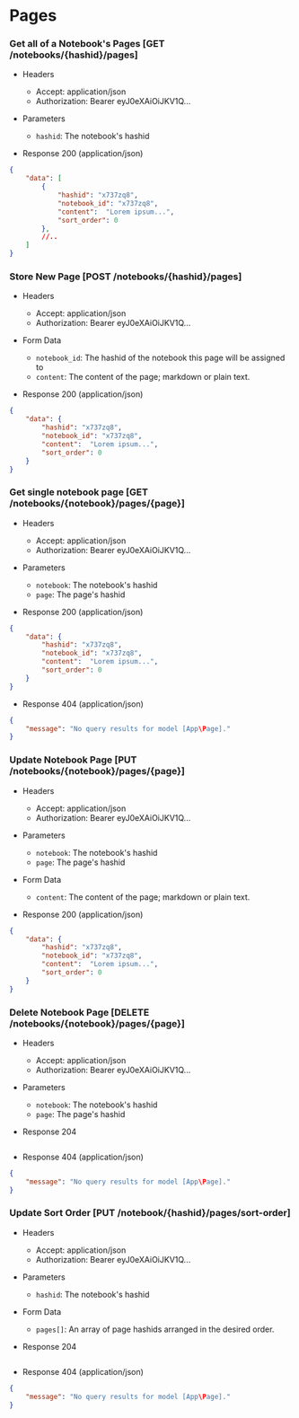 # Pages

### Get all of a Notebook's Pages [GET /notebooks/{hashid}/pages]

+ Headers

    + Accept: application/json
    + Authorization:  Bearer eyJ0eXAiOiJKV1Q...

+ Parameters

    + `hashid`: The notebook's hashid

+ Response 200 (application/json)

```json
{
    "data": [
        {
            "hashid": "x737zq8",
            "notebook_id": "x737zq8",
            "content":  "Lorem ipsum...",
            "sort_order": 0
        },
        //..
    ]
}
```

### Store New Page [POST /notebooks/{hashid}/pages]

+ Headers

    + Accept: application/json
    + Authorization:  Bearer eyJ0eXAiOiJKV1Q...

+ Form Data

    + `notebook_id`: The hashid of the notebook this page will be assigned to
    + `content`: The content of the page; markdown or plain text.

+ Response 200 (application/json)

```json
{
    "data": {
        "hashid": "x737zq8",
        "notebook_id": "x737zq8",
        "content":  "Lorem ipsum...",
        "sort_order": 0
    }
}
```

### Get single notebook page [GET /notebooks/{notebook}/pages/{page}]

+ Headers

    + Accept: application/json
    + Authorization:  Bearer eyJ0eXAiOiJKV1Q...

+ Parameters

    + `notebook`: The notebook's hashid
    + `page`: The page's hashid

+ Response 200 (application/json)

```json
{
    "data": {
        "hashid": "x737zq8",
        "notebook_id": "x737zq8",
        "content":  "Lorem ipsum...",
        "sort_order": 0
    }
}
```

+ Response 404 (application/json)

```json
{
    "message": "No query results for model [App\Page]."
}
```

### Update Notebook Page [PUT /notebooks/{notebook}/pages/{page}]

+ Headers

    + Accept: application/json
    + Authorization:  Bearer eyJ0eXAiOiJKV1Q...

+ Parameters

    + `notebook`: The notebook's hashid
    + `page`: The page's hashid

+ Form Data

    + `content`: The content of the page; markdown or plain text.

+ Response 200 (application/json)

```json
{
    "data": {
        "hashid": "x737zq8",
        "notebook_id": "x737zq8",
        "content":  "Lorem ipsum...",
        "sort_order": 0
    }
}
```

### Delete Notebook Page [DELETE /notebooks/{notebook}/pages/{page}]

+ Headers

    + Accept: application/json
    + Authorization:  Bearer eyJ0eXAiOiJKV1Q...

+ Parameters

    + `notebook`: The notebook's hashid
    + `page`: The page's hashid

+ Response 204

```json

```

+ Response 404 (application/json)

```json
{
    "message": "No query results for model [App\Page]."
}
```

### Update Sort Order [PUT /notebook/{hashid}/pages/sort-order]

+ Headers

    + Accept: application/json
    + Authorization:  Bearer eyJ0eXAiOiJKV1Q...

+ Parameters

    + `hashid`: The notebook's hashid

+ Form Data

    + `pages[]`: An array of page hashids arranged in the desired order.

+ Response 204

```json

```

+ Response 404 (application/json)

```json
{
    "message": "No query results for model [App\Page]."
}
```
